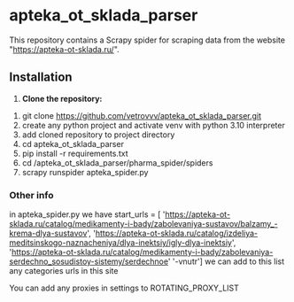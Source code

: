 # apteka_ot_sklada_parser

This repository contains a Scrapy spider for scraping data from the website "https://apteka-ot-sklada.ru/".
## Installation

1. **Clone the repository:**
1) git clone https://github.com/vetrovvv/apteka_ot_sklada_parser.git
2) create any python project and activate venv with python 3.10 interpreter
3) add cloned repository to project directory
4) cd apteka_ot_sklada_parser
5) pip install -r requirements.txt
6) cd /apteka_ot_sklada_parser/pharma_spider/spiders
7) scrapy runspider apteka_spider.py

### Other info
in apteka_spider.py we have 
start_urls = [
        'https://apteka-ot-sklada.ru/catalog/medikamenty-i-bady/zabolevaniya-sustavov/balzamy_-krema-dlya-sustavov',
        'https://apteka-ot-sklada.ru/catalog/izdeliya-meditsinskogo-naznacheniya/dlya-inektsiy/igly-dlya-inektsiy',
        'https://apteka-ot-sklada.ru/catalog/medikamenty-i-bady/zabolevaniya-serdechno_sosudistoy-sistemy/serdechnoe'
        '-vnutr']
we can add to this list any categories urls in this site


You can add any proxies in settings to ROTATING_PROXY_LIST

